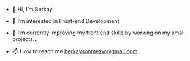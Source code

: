 - 👋 Hi, I’m Berkay
- 👀 I’m interested in Front-end Development
- 🌱 I’m currently improving my front end skills by working on my small projects...

- 📫 How to reach me berkaysonmezw@gmail.com
